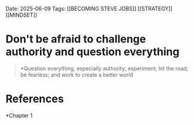 Date: 2025-06-09
Tags:  [[BECOMING STEVE JOBS]] [[STRATEGY]] [[MINDSET]]

# Don't be afraid to challenge authority and question everything

> *Question everything, especially authority; experiment; hit the road; be fearless; and work to create a better world 

# References 
*Chapter 1 